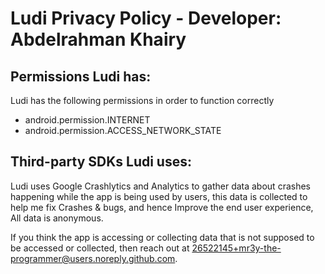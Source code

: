 # Ludi Privacy Policy - Developer: Abdelrahman Khairy
## Permissions Ludi has:
Ludi has the following permissions in order to function correctly
- android.permission.INTERNET
- android.permission.ACCESS_NETWORK_STATE

## Third-party SDKs Ludi uses:
Ludi uses Google Crashlytics and Analytics to gather data about crashes happening while the app is being used by users, this data is 
collected to help me fix Crashes & bugs, and hence Improve the end user experience, All data is anonymous.

If you think the app is accessing or collecting data that is not supposed to be accessed or collected, 
then reach out at 26522145+mr3y-the-programmer@users.noreply.github.com.
